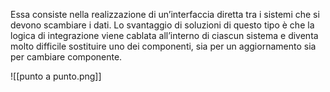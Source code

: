 Essa consiste nella realizzazione di un’interfaccia diretta tra i sistemi che si devono scambiare i dati.
Lo svantaggio di soluzioni di questo tipo è che la logica di integrazione viene cablata all’interno di ciascun sistema e diventa molto difficile sostituire uno dei componenti, sia per un aggiornamento sia per cambiare componente. 

![[punto a punto.png]]